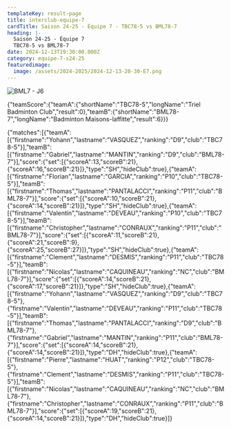 ```yaml
---
templateKey: result-page
title: interclub-equipe-7
cardTitle: Saison 24-25 - Équipe 7 - TBC78-5 vs BML78-7 
heading: |-
  Saison 24-25 - Équipe 7
  TBC78-5 vs BML78-7
date: 2024-12-13T19:30:00.000Z
category: equipe-7-s24-25
featuredimage:
  image: /assets/2024-2025/2024-12-13-20-30-E7.png
---
```

![](/assets/2024-2025/2024-12-13-20-30-E7.png "BML7 - J6")

<teamscoreboard>{"teamScore":{"teamA":{"shortName":"TBC78-5","longName":"Triel Badminton Club","result":0},"teamB":{"shortName":"BML78-7","longName":"Badminton Maisons-laffitte","result":6}}}</teamscoreboard>

<scoreboard>{"matches":[{"teamA":[{"firstname":"Yohann","lastname":"VASQUEZ","ranking":"D9","club":"TBC78-5"}],"teamB":[{"firstname":"Gabriel","lastname":"MANTIN","ranking":"D9","club":"BML78-7"}],"score":{"set":[{"scoreA":13,"scoreB":21},{"scoreA":16,"scoreB":21}]},"type":"SH","hideClub":true},{"teamA":[{"firstname":"Florian","lastname":"GARCIA","ranking":"P10","club":"TBC78-5"}],"teamB":[{"firstname":"Thomas","lastname":"PANTALACCI","ranking":"P11","club":"BML78-7"}],"score":{"set":[{"scoreA":10,"scoreB":21},{"scoreA":14,"scoreB":21}]},"type":"SH","hideClub":true},{"teamA":[{"firstname":"Valentin","lastname":"DEVEAU","ranking":"P10","club":"TBC78-5"}],"teamB":[{"firstname":"Christopher","lastname":"CONRAUX","ranking":"P11","club":"BML78-7"}],"score":{"set":[{"scoreA":11,"scoreB":21},{"scoreA":21,"scoreB":9},{"scoreA":25,"scoreB":27}]},"type":"SH","hideClub":true},{"teamA":[{"firstname":"Clement","lastname":"DESMIS","ranking":"P11","club":"TBC78-5"}],"teamB":[{"firstname":"Nicolas","lastname":"CAQUINEAU","ranking":"NC","club":"BML78-7"}],"score":{"set":[{"scoreA":14,"scoreB":21},{"scoreA":17,"scoreB":21}]},"type":"SH","hideClub":true},{"teamA":[{"firstname":"Yohann","lastname":"VASQUEZ","ranking":"D9","club":"TBC78-5"},{"firstname":"Valentin","lastname":"DEVEAU","ranking":"P11","club":"TBC78-5"}],"teamB":[{"firstname":"Thomas","lastname":"PANTALACCI","ranking":"D9","club":"BML78-7"},{"firstname":"Gabriel","lastname":"MANTIN","ranking":"P11","club":"BML78-7"}],"score":{"set":[{"scoreA":14,"scoreB":21},{"scoreA":14,"scoreB":21}]},"type":"DH","hideClub":true},{"teamA":[{"firstname":"Pierre","lastname":"HUAT","ranking":"P12","club":"TBC78-5"},{"firstname":"Clement","lastname":"DESMIS","ranking":"P11","club":"TBC78-5"}],"teamB":[{"firstname":"Nicolas","lastname":"CAQUINEAU","ranking":"NC","club":"BML78-7"},{"firstname":"Christopher","lastname":"CONRAUX","ranking":"P11","club":"BML78-7"}],"score":{"set":[{"scoreA":19,"scoreB":21},{"scoreA":14,"scoreB":21}]},"type":"DH","hideClub":true}]}</scoreboard>
